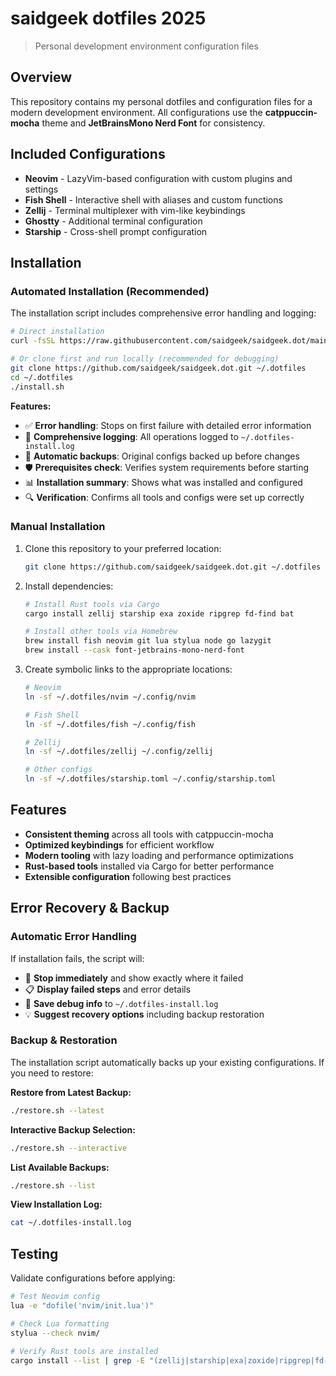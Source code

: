 # saidgeek dotfiles 2025

> Personal development environment configuration files

## Overview

This repository contains my personal dotfiles and configuration files for a modern development environment. All configurations use the **catppuccin-mocha** theme and **JetBrainsMono Nerd Font** for consistency.

## Included Configurations

- **Neovim** - LazyVim-based configuration with custom plugins and settings
- **Fish Shell** - Interactive shell with aliases and custom functions
- **Zellij** - Terminal multiplexer with vim-like keybindings
- **Ghostty** - Additional terminal configuration
- **Starship** - Cross-shell prompt configuration

## Installation

### Automated Installation (Recommended)
The installation script includes comprehensive error handling and logging:

```bash
# Direct installation
curl -fsSL https://raw.githubusercontent.com/saidgeek/saidgeek.dot/main/install.sh | bash

# Or clone first and run locally (recommended for debugging)
git clone https://github.com/saidgeek/saidgeek.dot.git ~/.dotfiles
cd ~/.dotfiles
./install.sh
```

**Features:**
- ✅ **Error handling**: Stops on first failure with detailed error information
- 📝 **Comprehensive logging**: All operations logged to `~/.dotfiles-install.log`
- 🔄 **Automatic backups**: Original configs backed up before changes
- 🛡️ **Prerequisites check**: Verifies system requirements before starting
- 📊 **Installation summary**: Shows what was installed and configured
- 🔍 **Verification**: Confirms all tools and configs were set up correctly

### Manual Installation
1. Clone this repository to your preferred location:
   ```bash
   git clone https://github.com/saidgeek/saidgeek.dot.git ~/.dotfiles
   ```

2. Install dependencies:
   ```bash
   # Install Rust tools via Cargo
   cargo install zellij starship exa zoxide ripgrep fd-find bat
   
   # Install other tools via Homebrew
   brew install fish neovim git lua stylua node go lazygit
   brew install --cask font-jetbrains-mono-nerd-font
   ```

3. Create symbolic links to the appropriate locations:
   ```bash
   # Neovim
   ln -sf ~/.dotfiles/nvim ~/.config/nvim
   
   # Fish Shell
   ln -sf ~/.dotfiles/fish ~/.config/fish
   
   # Zellij
   ln -sf ~/.dotfiles/zellij ~/.config/zellij
   
   # Other configs
   ln -sf ~/.dotfiles/starship.toml ~/.config/starship.toml
   ```

## Features

- **Consistent theming** across all tools with catppuccin-mocha
- **Optimized keybindings** for efficient workflow
- **Modern tooling** with lazy loading and performance optimizations
- **Rust-based tools** installed via Cargo for better performance
- **Extensible configuration** following best practices

## Error Recovery & Backup

### Automatic Error Handling
If installation fails, the script will:
- 🛑 **Stop immediately** and show exactly where it failed
- 📋 **Display failed steps** and error details
- 📝 **Save debug info** to `~/.dotfiles-install.log` 
- 💡 **Suggest recovery options** including backup restoration

### Backup & Restoration
The installation script automatically backs up your existing configurations. If you need to restore:

**Restore from Latest Backup:**
```bash
./restore.sh --latest
```

**Interactive Backup Selection:**
```bash
./restore.sh --interactive
```

**List Available Backups:**
```bash
./restore.sh --list
```

**View Installation Log:**
```bash
cat ~/.dotfiles-install.log
```

## Testing

Validate configurations before applying:
```bash
# Test Neovim config
lua -e "dofile('nvim/init.lua')"

# Check Lua formatting
stylua --check nvim/

# Verify Rust tools are installed
cargo install --list | grep -E "(zellij|starship|exa|zoxide|ripgrep|fd-find|bat)"
```
